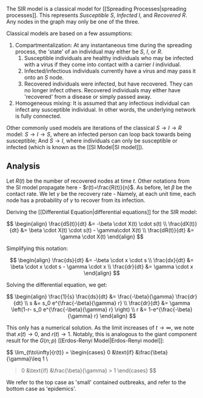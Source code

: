 The SIR model is a classical model for [[Spreading Processes|spreading processes]]. This represents *Susceptible* $S$, *Infected* $I$, and *Recovered* $R$. Any nodes in the graph may only be one of the three.

Classical models are based on a few assumptions:

1. Compartmentalization: At any instantaneous time during the spreading process, the 'state' of an individual may either be $S$, $I$, or $R$.
	1. Susceptible individuals are healthy individuals who may be infected with a virus if they come into contact with a carrier $I$ individual.
	2. Infected/infectious individuals currently have a virus and may pass it onto an $S$ node.
	3. Recovered individuals were infected, but have recovered. They can no longer infect others. Recovered individuals may either have 'recovered' from a disease or simply passed away.
2. Homogeneous mixing: It is assumed that any infectious individual can infect any susceptible individual. In other words, the underlying network is fully connected.

Other commonly used models are iterations of the classical $S\to I\to R$ model: $S\to I \to S$, where an infected person can loop back towards being susceptible; And $S\to I$, where individuals can only be susceptible or infected (which is known as the [[SI Model|SI model]]).

## Analysis

Let $R(t)$ be the number of recovered nodes at time $t$. Other notations from the SI model propagate here - $r(t)=\frac{R(t)}{n}$. As before, let $\beta$ be the contact rate. We let $\gamma$ be the recovery rate - Namely, at each unit time, each node has a probability of $\gamma$ to recover from its infection.

Deriving the [[Differential Equation|differential equations]] for the SIR model:

$$
\begin{align}
\frac{dS(t)}{dt} &= -\beta \cdot X(t) \cdot s(t) \\
\frac{dX(t)}{dt} &= \beta \cdot X(t) \cdot s(t) - \gamma\cdot X(t) \\
\frac{dR(t)}{dt} &= \gamma \cdot X(t)
\end{align}
$$

Simplifying this notation:

$$
\begin{align}
\frac{ds}{dt} &= -\beta \cdot x \cdot s \\
\frac{dx}{dt} &= \beta \cdot x \cdot s - \gamma \cdot x \\
\frac{dr}{dt} &= \gamma \cdot x
\end{align}
$$

Solving the differential equation, we get:

$$
\begin{align}
\frac{1}{s} \frac{ds}{dt} &= \frac{-\beta}{\gamma} \frac{dr}{dt} \\
s &= s_0 e^{\frac{-\beta}{\gamma} r} \\
\frac{dr}{dt} &= \gamma \left(1-r- s_0 e^{\frac{-\beta}{\gamma} r} \right) \\
r &= 1-e^{\frac{-\beta}{\gamma} r}
\end{align}
$$

This only has a numerical solution. As the limit increases of $t\to\infty$, we note that $x(t)\to 0$, and $r(t)\to 1$. Notably, this is analogous to the giant component result for the $G(n;p)$ [[Erdos-Renyi Model|Erdos-Renyi model]]:

$$
\lim_{t\to\infty}{r(t)} = \begin{cases}
0 &\text{if} &\frac{\beta}{\gamma}\leq 1 \\
>0 &\text{if} &\frac{\beta}{\gamma} > 1
\end{cases}
$$

We refer to the top case as 'small' contained outbreaks, and refer to the bottom case as 'epidemics'.
